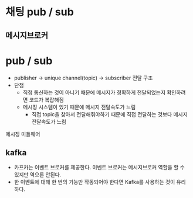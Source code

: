 # 채팅 pub / sub

## 메시지브로커

# pub / sub

- publisher → unique channel(topic) → subscriber 전달 구조
- 단점
    - 직접 통신하는 것이 아니기 때문에 메시지가 정확하게 전달되었는지 확인하려면 코드가 복잡해짐
    - 메시징 시스템이 있기 때문에 메시지 전달속도가 느림
        - 직접 topic을 찾아서 전달해줘야하기 때문에 직접 전달하는 것보다 메시지 전달속도가 느림

메시징 미들웨어

## kafka

- 카프카는 이벤트 브로커를 제공한다. 이벤트 브로커는 메시지브로커 역할을 할 수 있지만 역으론 안된다.
- 한 이벤트에 대해 한 번의 기능만 작동되어야 한다면 Kafka를 사용하는 것이 유리하다.
